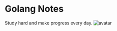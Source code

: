 # Golang Notes

Study hard and make progress every day.
![avatar](https://miro.medium.com/max/700/1*UHYpJ__AAM3KcdYiT90lRg.jpeg)

